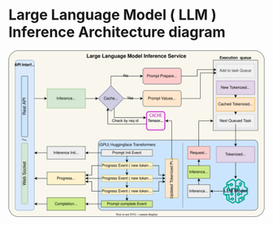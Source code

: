 # Large Language Model ( LLM ) Inference Architecture diagram

![Alt text](diagrams/llm-inference-Service%20architecture.drawio.svg)
